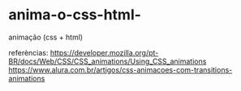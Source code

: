 # anima-o-css-html-
animação (css + html)

referèncias:
 https://developer.mozilla.org/pt-BR/docs/Web/CSS/CSS_animations/Using_CSS_animations 
https://www.alura.com.br/artigos/css-animacoes-com-transitions-animations 

